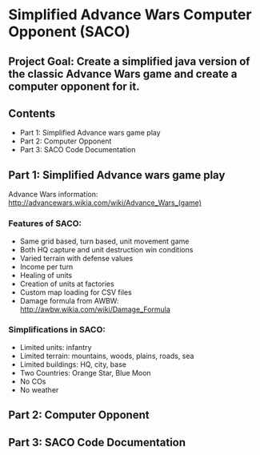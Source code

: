 # Simplified Advance Wars Computer Opponent (SACO)

## Project Goal: Create a simplified java version of the classic Advance Wars game and create a computer opponent for it.

## Contents
* Part 1: Simplified Advance wars game play
* Part 2: Computer Opponent
* Part 3: SACO Code Documentation

## Part 1: Simplified Advance wars game play

Advance Wars information: http://advancewars.wikia.com/wiki/Advance_Wars_(game)
  
### Features of SACO:
- Same grid based, turn based, unit movement game
- Both HQ capture and unit destruction win conditions
- Varied terrain with defense values
- Income per turn
- Healing of units
- Creation of units at factories
- Custom map loading for CSV files
- Damage formula from AWBW: http://awbw.wikia.com/wiki/Damage_Formula
  
### Simplifications in SACO:
- Limited units: infantry
- Limited terrain: mountains, woods, plains, roads, sea
- Limited buildings: HQ, city, base
- Two Countries: Orange Star, Blue Moon
- No COs
- No weather

## Part 2: Computer Opponent

## Part 3: SACO Code Documentation
